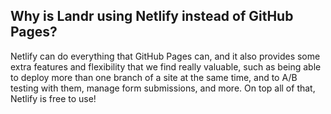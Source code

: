 Why is Landr using Netlify instead of GitHub Pages?
---------------------------------------------------

Netlify can do everything that GitHub Pages can, and it also provides some
extra features and flexibility that we find really valuable, such as being able
to deploy more than one branch of a site at the same time, and to A/B testing
with them, manage form submissions, and more. On top all of that, Netlify is
free to use!
